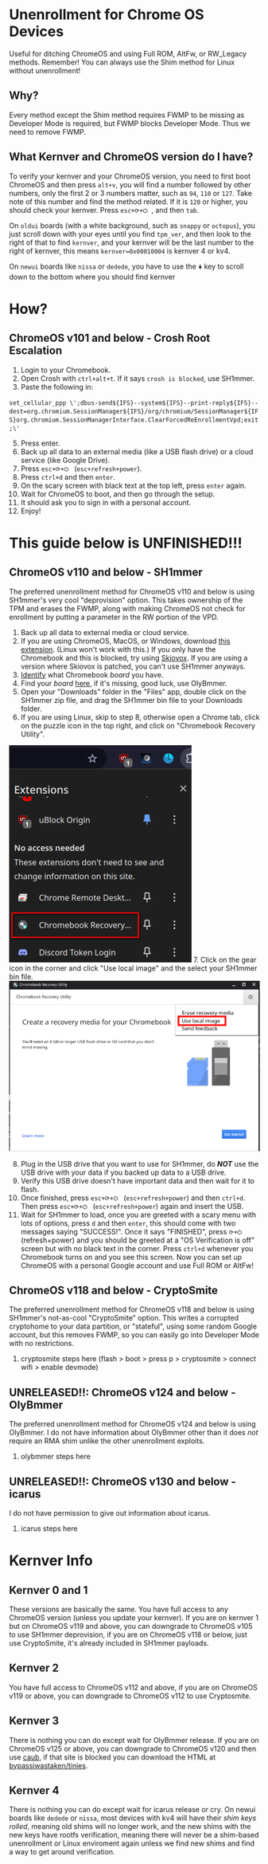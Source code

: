 # Unenrollment for Chrome OS Devices
Useful for ditching ChromeOS and using Full ROM, AltFw, or RW_Legacy methods.
Remember! You can always use the Shim method for Linux without unenrollment!

## Why?
Every method except the Shim method requires FWMP to be missing as Developer Mode is required, but FWMP blocks Developer Mode. Thus we need to remove FWMP. 

## What Kernver and ChromeOS version do I have?
To verify your kernver and your ChromeOS version, you need to first boot ChromeOS and then press `alt+v`, you will find a number followed by other numbers, only the first 2 or 3 numbers matter, such as `94`, `110` or `127`. Take note of this number and find the method related. If it is `120` or higher, you should check your kernver. Press `esc+⟳+⏻ `, and then `tab`. 

On `oldui` boards (with a white background, such as `snappy` or `octopus`), you just scroll down with your eyes until you find `tpm_ver`, and then look to the right of that to find `kernver`, and your kernver will be the last number to the right of kernver, this means `kernver=0x00010004` is kernver 4 or kv4.

On `newui` boards like `nissa` or `dedede`, you have to use the `🠟` key to scroll down to the bottom where you should find kernver

# How?
## ChromeOS v101 and below - Crosh Root Escalation
1. Login to your Chromebook.
2. Open Crosh with `ctrl+alt+t`. If it says `crosh is blocked`, use SH1mmer.
3. Paste the following in:

`set_cellular_ppp \';dbus-send${IFS}--system${IFS}--print-reply${IFS}--dest=org.chromium.SessionManager${IFS}/org/chromium/SessionManager${IFS}org.chromium.SessionManagerInterface.ClearForcedReEnrollmentVpd;exit;\'`

5. Press enter.
6. Back up all data to an external media (like a USB flash drive) or a cloud service (like Google Drive).
7. Press `esc+⟳+⏻ ` (`esc+refresh+power`).
8. Press `ctrl+d` and then `enter`.
9. On the scary screen with black text at the top left, press `enter` again.
10. Wait for ChromeOS to boot, and then go through the setup.
11. It should ask you to sign in with a personal account.
12. Enjoy!

# This guide below is UNFINISHED!!!

## ChromeOS v110 and below - SH1mmer
The preferred unenrollment method for ChromeOS v110 and below is using SH1mmer's very cool "deprovision" option. This takes ownership of the TPM and erases the FWMP, along with making ChromeOS not check for enrollment by putting a parameter in the RW portion of the VPD.

1. Back up all data to external media or cloud service.
2. If you are using ChromeOS, MacOS, or Windows, download [this extension](https://chromewebstore.google.com/detail/chromebook-recovery-utili/pocpnlppkickgojjlmhdmidojbmbodfm). (Linux won't work with this.) If you only have the Chromebook and this is blocked, try using [Skiovox](https://skiovox.com/skiovox.pdf). If you are using a version where Skiovox is patched, you can't use SH1mmer anyways.
3. [Identify](/device-identify.md) what Chromebook *board* you have.
4. Find your *board* [here](https://dl.darkn.bio/SH1mmer/Prebuilt/Legacy), if it's missing, good luck, use OlyBmmer.
5. Open your "Downloads" folder in the "Files" app, double click on the SH1mmer zip file, and drag the SH1mmer bin file to your Downloads folder.
6. If you are using Linux, skip to step 8, otherwise open a Chrome tab, click on the puzzle icon in the top right, and click on "Chromebook Recovery Utility".

<img src="/img/tutorial/chrome-recovery-extension.png">
7. Click on the gear icon in the corner and click "Use local image" and the select your SH1mmer bin file.

<img src="/img/tutorial/cru-local-image.png">

8. Plug in the USB drive that you want to use for SH1mmer, do ***NOT*** use the USB drive with your data if you backed up data to a USB drive.
9. Verify this USB drive doesn't have important data and then wait for it to flash.
10. Once finished, press `esc+⟳+⏻ ` (`esc+refresh+power`) and then `ctrl+d`. Then press `esc+⟳+⏻ ` (`esc+refresh+power`) again and insert the USB.
11. Wait for SH1mmer to load, once you are greeted with a scary menu with lots of options, press `d` and then `enter`, this should come with two messages saying "SUCCESS!". Once it says "FINISHED", press `⟳+⏻ ` (refresh+power) and you should be greeted at a "OS Verification is off" screen but with no black text in the corner. Press `ctrl+d` whenever you Chromebook turns on and you see this screen. Now you can set up ChromeOS with a personal Google account and use Full ROM or AltFw!

## ChromeOS v118 and below - CryptoSmite
The preferred unenrollment method for ChromeOS v118 and below is using SH1mmer's not-as-cool "CryptoSmite" option. This writes a corrupted cryptohome to your data partition, or "stateful", using some random Google account, but this removes FWMP, so you can easily go into Developer Mode with no restrictions.

1. cryptosmite steps here (flash > boot > press p > cryptosmite > connect wifi > enable devmode)

## UNRELEASED!!: ChromeOS v124 and below - OlyBmmer
The preferred unenrollment method for ChromeOS v124 and below is using OlyBmmer. I do not have information about OlyBmmer other than it does *not* require an RMA shim unlike the other unenrollment exploits.

1. olybmmer steps here

## UNRELEASED!!: ChromeOS v130 and below - icarus
I do not have permission to give out information about icarus.

1. icarus steps here

# Kernver Info

## Kernver 0 and 1
These versions are basically the same. You have full access to any ChromeOS version (unless you update your kernver). If you are on kernver 1 but on ChromeOS v119 and above, you can downgrade to ChromeOS v105 to use SH1mmer deprovision, if you are on ChromeOS v118 or below, just use CryptoSmite, it's already included in SH1mmer payloads.

## Kernver 2
You have full access to ChromeOS v112 and above, if you are on ChromeOS v119 or above, you can downgrade to ChromeOS v112 to use Cryptosmite.

## Kernver 3
There is nothing you can do except wait for OlyBmmer release. If you are on ChromeOS v125 or above, you can downgrade to ChromeOS v120 and then use [caub](https://caub.glitch.me), if that site is blocked you can download the HTML at [bypassiwastaken/tinies](https://github.com/bypassiwastaken/tinies).

## Kernver 4
There is nothing you can do except wait for icarus release or cry. On newui boards like `dedede` or `nissa`, most devices with kv4 will have their *shim keys rolled*, meaning old shims will no longer work, and the new shims with the new keys have rootfs verification, meaning there will never be a shim-based unenrollment or Linux enviroment again unless we find new shims and find a way to get around verification. 
